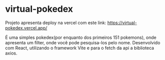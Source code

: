 # virtual-pokedex
Projeto apresenta deploy na vercel com este link: https://virtual-pokedex.vercel.app/

É uma simples pokedex(por enquanto dos primeiros 151 pokemons), onde apresenta um filter, onde você pode pesquisa-los pelo nome. Desenvolvido com React, utilizando
o framework Vite e para o fetch da api a biblioteca axios.
